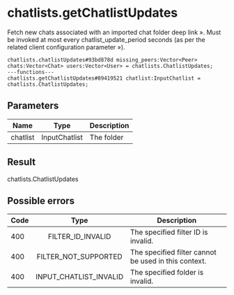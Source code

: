 # chatlists.getChatlistUpdates
Fetch new chats associated with an imported chat folder deep link ». Must be invoked at most every chatlist_update_period seconds (as per the related client configuration parameter »).

```
chatlists.chatlistUpdates#93bd878d missing_peers:Vector<Peer> chats:Vector<Chat> users:Vector<User> = chatlists.ChatlistUpdates;
---functions---
chatlists.getChatlistUpdates#89419521 chatlist:InputChatlist = chatlists.ChatlistUpdates;
```

## Parameters
| Name | Type | Description |
| ---- | :----: | ----------- |
| chatlist | InputChatlist | The folder |


## Result
chatlists.ChatlistUpdates

## Possible errors
| Code | Type | Description |
| ---- | :----: | ----------- |
| 400 | FILTER_ID_INVALID | The specified filter ID is invalid. |
| 400 | FILTER_NOT_SUPPORTED | The specified filter cannot be used in this context. |
| 400 | INPUT_CHATLIST_INVALID | The specified folder is invalid. |

